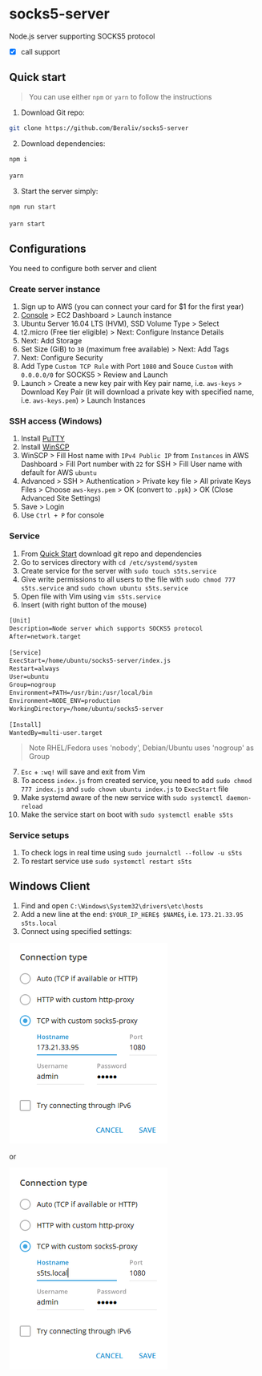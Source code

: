 # socks5-server

Node.js server supporting SOCKS5 protocol

- [x] call support

## Quick start

> You can use either `npm` or `yarn` to follow the instructions

1. Download Git repo:
```bash
git clone https://github.com/Beraliv/socks5-server
```

2. Download dependencies:
```bash
npm i

yarn
```

3. Start the server simply:
```bash
npm run start

yarn start
```

## Configurations

You need to configure both server and client

### Create server instance

1. Sign up to AWS (you can connect your card for $1 for the first year)
2. [Console](https://console.aws.amazon.com/ec2) > EC2 Dashboard > Launch instance
3. Ubuntu Server 16.04 LTS (HVM), SSD Volume Type > Select
4. t2.micro (Free tier eligible) > Next: Configure Instance Details
5. Next: Add Storage
6. Set Size (GiB) to `30` (maximum free available) > Next: Add Tags
7. Next: Configure Security
8. Add Type `Custom TCP Rule` with Port `1080` and Souce `Custom` with `0.0.0.0/0` for SOCKS5 > Review and Launch
9. Launch > Create a new key pair with Key pair name, i.e. `aws-keys` > Download Key Pair (it will download a private key with specified name, i.e. `aws-keys.pem`) > Launch Instances

### SSH access (Windows)

1. Install [PuTTY](https://putty.org.ru/download.html)
2. Install [WinSCP](https://winscp.net/eng/download.php)
3. WinSCP > Fill Host name with `IPv4 Public IP` from `Instances` in AWS Dashboard > Fill Port number with `22` for SSH > Fill User name with default for AWS `ubuntu`
4. Advanced > SSH > Authentication > Private key file > All private Keys Files > Choose `aws-keys.pem` > OK (convert to `.ppk`) > OK (Close Advanced Site Settings)
5. Save > Login
6. Use `Ctrl + P` for console

### Service

1. From [Quick Start](https://github.com/Beraliv/socks5-server#quick-start) download git repo and dependencies
2. Go to services directory with `cd /etc/systemd/system`
3. Create service for the server with `sudo touch s5ts.service`
4. Give write permissions to all users to the file with `sudo chmod 777 s5ts.service` and `sudo chown ubuntu s5ts.service`
5. Open file with Vim using `vim s5ts.service`
6. Insert (with right button of the mouse)

```
[Unit]
Description=Node server which supports SOCKS5 protocol
After=network.target

[Service]
ExecStart=/home/ubuntu/socks5-server/index.js
Restart=always
User=ubuntu
Group=nogroup  
Environment=PATH=/usr/bin:/usr/local/bin
Environment=NODE_ENV=production
WorkingDirectory=/home/ubuntu/socks5-server

[Install]
WantedBy=multi-user.target
```

> Note RHEL/Fedora uses 'nobody', Debian/Ubuntu uses 'nogroup' as Group

7. `Esc` + `:wq!` will save and exit from Vim
8. To access `index.js` from created service, you need to add `sudo chmod 777 index.js` and `sudo chown ubuntu index.js` to `ExecStart` file
9. Make systemd aware of the new service with `sudo systemctl daemon-reload`
10. Make the service start on boot with `sudo systemctl enable s5ts`

### Service setups

1. To check logs in real time using `sudo journalctl --follow -u s5ts`
2. To restart service use `sudo systemctl restart s5ts`

## Windows Client

1. Find and open `C:\Windows\System32\drivers\etc\hosts`
2. Add a new line at the end: `$YOUR_IP_HERE$ $NAME$`, i.e. `173.21.33.95 s5ts.local`
3. Connect using specified settings:

![Connection Type](https://github.com/Beraliv/socks5-server/blob/master/images/proxy-settings.png)

or

![Connection Type (alternative way)](https://github.com/Beraliv/socks5-server/blob/master/images/proxy-settings-2.png)
